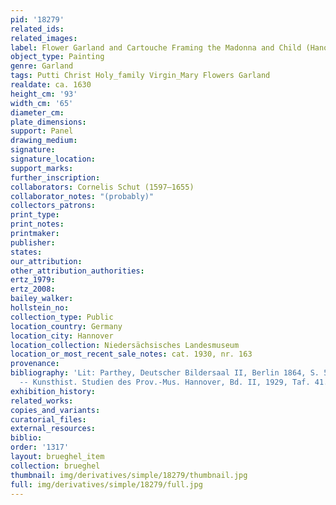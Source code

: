 ```yaml
---
pid: '18279'
related_ids: 
related_images: 
label: Flower Garland and Cartouche Framing the Madonna and Child (Hanover, Landesmuseum)
object_type: Painting
genre: Garland
tags: Putti Christ Holy_family Virgin_Mary Flowers Garland
realdate: ca. 1630
height_cm: '93'
width_cm: '65'
diameter_cm: 
plate_dimensions: 
support: Panel
drawing_medium: 
signature: 
signature_location: 
support_marks: 
further_inscription: 
collaborators: Cornelis Schut (1597–1655)
collaborator_notes: "(probably)"
collectors_patrons: 
print_type: 
print_notes: 
printmaker: 
publisher: 
states: 
our_attribution: 
other_attribution_authorities: 
ertz_1979: 
ertz_2008: 
bailey_walker: 
hollstein_no: 
collection_type: Public
location_country: Germany
location_city: Hannover
location_collection: Niedersächsisches Landesmuseum
location_or_most_recent_sale_notes: cat. 1930, nr. 163
provenance: 
bibliography: 'Lit: Parthey, Deutscher Bildersaal II, Berlin 1864, S. 543, Nr. 20
  -- Kunsthist. Studien des Prov.-Mus. Hannover, Bd. II, 1929, Taf. 41.'
exhibition_history: 
related_works: 
copies_and_variants: 
curatorial_files: 
external_resources: 
biblio: 
order: '1317'
layout: brueghel_item
collection: brueghel
thumbnail: img/derivatives/simple/18279/thumbnail.jpg
full: img/derivatives/simple/18279/full.jpg
---
```

